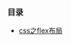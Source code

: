 ### 目录

* [css之flex布局](https://github.com/woai30231/frontEndDevelop/blob/master/cssArticle/flexlayout.md)
